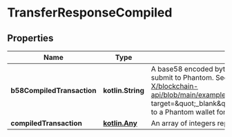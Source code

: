 
# TransferResponseCompiled

## Properties
Name | Type | Description | Notes
------------ | ------------- | ------------- | -------------
**b58CompiledTransaction** | **kotlin.String** | A base58 encoded byte array in string representation. Really easy to submit to Phantom. See &lt;a href&#x3D;\&quot;https://github.com/BL0CK-X/blockchain-api/blob/main/examples/tutorials/phantom_tutorials/transfer_solana.html\&quot; target&#x3D;\&quot;_blank\&quot;&gt;here&lt;/a&gt; for an example on how to submit it to a Phantom wallet for signing. |  [optional]
**compiledTransaction** | [**kotlin.Any**](.md) | An array of integers representing the bytes of the transaction |  [optional]



